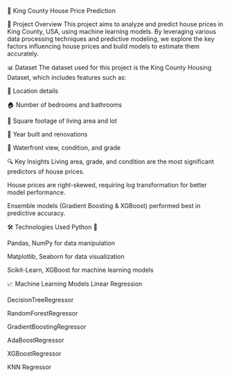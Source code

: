 🏡 King County House Price Prediction

📌 Project Overview
This project aims to analyze and predict house prices in King County, USA, using machine learning models. By leveraging various data processing techniques and predictive modeling, we explore the key factors influencing house prices and build models to estimate them accurately.

📊 Dataset
The dataset used for this project is the King County Housing Dataset, which includes features such as:

📍 Location details

🏠 Number of bedrooms and bathrooms

📏 Square footage of living area and lot

📅 Year built and renovations

🌊 Waterfront view, condition, and grade

🔍 Key Insights
Living area, grade, and condition are the most significant predictors of house prices.

House prices are right-skewed, requiring log transformation for better model performance.

Ensemble models (Gradient Boosting & XGBoost) performed best in predictive accuracy.

🛠️ Technologies Used
Python 🐍

Pandas, NumPy for data manipulation

Matplotlib, Seaborn for data visualization

Scikit-Learn, XGBoost for machine learning models

📈 Machine Learning Models
Linear Regression

DecisionTreeRegressor

RandomForestRegressor

GradientBoostingRegressor 

AdaBoostRegressor

XGBoostRegressor

KNN Regressor



